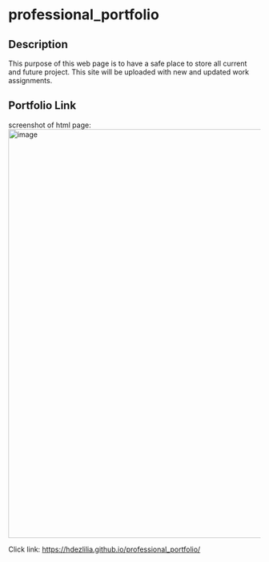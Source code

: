 # professional_portfolio

## Description
This purpose of this web page is to have a safe place to store all current and future project. This site will be uploaded with new and updated work assignments. 

## Portfolio Link 

screenshot of html page: 
<img width="817" alt="image" src="https://github.com/hdezlilia/professional_portfolio/assets/127769063/027fbec9-610d-4492-b798-2976760867c5">


Click link:
https://hdezlilia.github.io/professional_portfolio/ 
